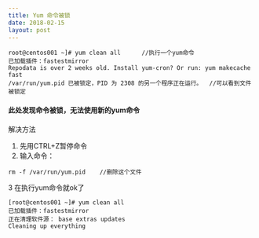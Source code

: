 ```yaml
---
title: Yum 命令被锁
date: 2018-02-15
layout: post
---
```


```
root@centos001 ~]# yum clean all      //执行一个yum命令
已加载插件：fastestmirror
Repodata is over 2 weeks old. Install yum-cron? Or run: yum makecache fast
/var/run/yum.pid 已被锁定，PID 为 2308 的另一个程序正在运行。  //可以看到文件被锁定

```
<!-- more --> 


#### 此处发现命令被锁，无法使用新的yum命令

解决方法

1. 先用CTRL+Z暂停命令
2. 输入命令：
```
rm -f /var/run/yum.pid    //删除这个文件
```
3 在执行yum命令就ok了
```
[root@centos001 ~]# yum clean all
已加载插件：fastestmirror
正在清理软件源： base extras updates
Cleaning up everything
```
